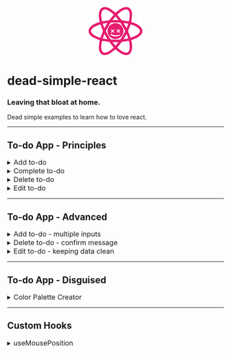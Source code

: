 <p align="center"><img src="./assets/png/dead-simple-react-logo.png"/></p>

# dead-simple-react

### Leaving that bloat at home.

Dead simple examples to learn how to love react.

---

## To-do App - Principles

<details>
 <summary><font size="3">Add to-do</font></summary>
A form that submits to-dos to a list.

- uses a controlled input
- input field is required
- input field clears after form submit

<a href="https://githubbox.com/doemser/dead-simple-react/tree/main/examples/todo-app-principles/adding-todo-app" target="_blank">![Edit in CodeSandbox](https://assets.codesandbox.io/github/button-edit-lime.svg)</a>

</details>

<details>
 <summary><font size="3">Complete to-do</font></summary>
A completable to-dos list.

- uses a controlled input of type checkbox
- uses `map()` to toggle each todo's completed state
- uses inline-styling to show if completed

<a href="https://githubbox.com/doemser/dead-simple-react/tree/main/examples/todo-app-principles/completing-todo-app" target="_blank">![Edit in CodeSandbox](https://assets.codesandbox.io/github/button-edit-lime.svg)</a>

</details>

<details>
 <summary><font size="3">Delete to-do</font></summary>
A deletable to-do list.

- uses `filter()` method to delete item
- has no confirm message

<a href="https://githubbox.com/doemser/dead-simple-react/tree/main/examples/todo-app-principles/deleting-todo-app" target="_blank">![Edit in CodeSandbox](https://assets.codesandbox.io/github/button-edit-lime.svg)</a>

</details>

<details>
 <summary><font size="3">Edit to-do</font></summary>
An editable to-do list.

- uses `map()` method to toggle if todo is in edit mode
- edit mode swaps span with input
- input controlled by todo name
- changes are directly written into the state

> this is dead simple - but edit mode should not be in the data we mock as a database, better keep your data structure clean from states that are only needed to render on the frontend.

<a href="https://githubbox.com/doemser/dead-simple-react/tree/main/examples/todo-app-principles/editing-todo-app" target="_blank">![Edit in CodeSandbox](https://assets.codesandbox.io/github/button-edit-lime.svg)</a>

</details>

---

## To-do App - Advanced

<details>
 <summary><font size="3">Add to-do - multiple inputs</font></summary>
A form that submits to-dos with multiple values to a list.

- uses `new FormData()` instead of controlled inputs

<a href="https://githubbox.com/doemser/dead-simple-react/tree/main/examples/todo-app-advanced/adding-todo-app-multiple-inputs" target="_blank">![Edit in CodeSandbox](https://assets.codesandbox.io/github/button-edit-lime.svg)</a>

</details>

<details>
 <summary><font size="3">Delete to-do - confirm message</font></summary>
A deletable todo list that asks for confirmation before deleting.

- uses custom component
- uses "Lifting up State"

<a href="https://githubbox.com/doemser/dead-simple-react/tree/main/examples/todo-app-advanced/deleting-todo-app-confirm-message" target="_blank">![Edit in CodeSandbox](https://assets.codesandbox.io/github/button-edit-lime.svg)</a>

</details>

<details>
 <summary><font size="3">Edit to-do - keeping data clean</font></summary>
An editable to-do list with nested edit mode toggle.

- uses custom component
- uses "Lifting up State"
- keeps data structure clean from an items edit state
- changes are directly written into the state

<a href="https://githubbox.com/doemser/dead-simple-react/tree/main/examples/todo-app-advanced/editing-todo-app-keeping-data-clean" target="_blank">![Edit in CodeSandbox](https://assets.codesandbox.io/github/button-edit-lime.svg)</a>

</details>

---

## To-do App - Disguised

<details>
 <summary><font size="3">Color Palette Creator</font></summary>
A form that submits colors to a list from where you can copy the hex codes.

- uses `<input type="color"/>`
- uses async function `navigator.clipboard.writeText()`

<a href="https://githubbox.com/doemser/dead-simple-react/tree/main/examples/todo-app-disguised/todo-app-disguised-color-palette-creator" target="_blank">![Edit in CodeSandbox](https://assets.codesandbox.io/github/button-edit-lime.svg)</a>

> Depending on the browser, this will throw an error in Codesandbox's editor-mode, but will most likely work if you open the app in a new window.

</details>

---

## Custom Hooks

<details>
 <summary><font size="3">useMousePosition</font></summary>
Custom hook that returns the position of the mouse.

- uses `window.addEventListener()` and `window.removeEventListener()`
- uses a cleanup function in a useEffect
- one of the most easiest self written hooks

<a href="https://githubbox.com/doemser/dead-simple-react/tree/main/examples/custom-hooks/custom-hooks-use-mouse-position" target="_blank">![Edit in CodeSandbox](https://assets.codesandbox.io/github/button-edit-lime.svg)</a>

</details>
